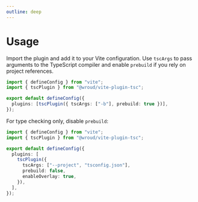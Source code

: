```yaml
---
outline: deep
---
```


# Usage

Import the plugin and add it to your Vite configuration. Use `tscArgs` to pass arguments to the TypeScript compiler and enable `prebuild` if you rely on project references.

```ts
import { defineConfig } from "vite";
import { tscPlugin } from "@wroud/vite-plugin-tsc";

export default defineConfig({
  plugins: [tscPlugin({ tscArgs: ["-b"], prebuild: true })],
});
```

For type checking only, disable `prebuild`:

```ts
import { defineConfig } from "vite";
import { tscPlugin } from "@wroud/vite-plugin-tsc";

export default defineConfig({
  plugins: [
    tscPlugin({
      tscArgs: ["--project", "tsconfig.json"],
      prebuild: false,
      enableOverlay: true,
    }),
  ],
});
```
